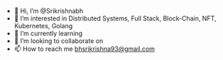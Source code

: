 - 👋 Hi, I’m @Srikrishnabh
- 👀 I’m interested in Distributed Systems, Full Stack, Block-Chain, NFT, Kubernetes, Golang
- 🌱 I’m currently learning 
- 💞️ I’m looking to collaborate on 
- 📫 How to reach me bhsrikrishna93@gmail.com

<!---
Srikrishnabh/Srikrishnabh is a ✨ special ✨ repository because its `README.md` (this file) appears on your GitHub profile.
You can click the Preview link to take a look at your changes.
--->
